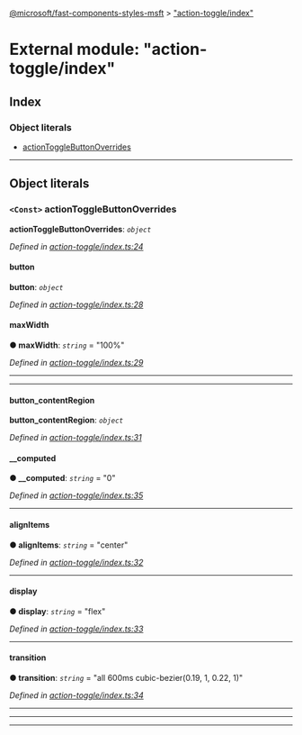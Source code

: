 [@microsoft/fast-components-styles-msft](../README.md) > ["action-toggle/index"](../modules/_action_toggle_index_.md)

# External module: "action-toggle/index"

## Index

### Object literals

* [actionToggleButtonOverrides](_action_toggle_index_.md#actiontogglebuttonoverrides)

---

## Object literals

<a id="actiontogglebuttonoverrides"></a>

### `<Const>` actionToggleButtonOverrides

**actionToggleButtonOverrides**: *`object`*

*Defined in [action-toggle/index.ts:24](https://github.com/Microsoft/fast-dna/blob/164dd3ca/packages/fast-components-styles-msft/src/action-toggle/index.ts#L24)*

<a id="actiontogglebuttonoverrides.button"></a>

####  button

**button**: *`object`*

*Defined in [action-toggle/index.ts:28](https://github.com/Microsoft/fast-dna/blob/164dd3ca/packages/fast-components-styles-msft/src/action-toggle/index.ts#L28)*

<a id="actiontogglebuttonoverrides.button.maxwidth"></a>

####  maxWidth

**● maxWidth**: *`string`* = "100%"

*Defined in [action-toggle/index.ts:29](https://github.com/Microsoft/fast-dna/blob/164dd3ca/packages/fast-components-styles-msft/src/action-toggle/index.ts#L29)*

___

___
<a id="actiontogglebuttonoverrides.button_contentregion"></a>

####  button_contentRegion

**button_contentRegion**: *`object`*

*Defined in [action-toggle/index.ts:31](https://github.com/Microsoft/fast-dna/blob/164dd3ca/packages/fast-components-styles-msft/src/action-toggle/index.ts#L31)*

<a id="actiontogglebuttonoverrides.button_contentregion.__computed"></a>

####  __computed

**● __computed**: *`string`* = "0"

*Defined in [action-toggle/index.ts:35](https://github.com/Microsoft/fast-dna/blob/164dd3ca/packages/fast-components-styles-msft/src/action-toggle/index.ts#L35)*

___
<a id="actiontogglebuttonoverrides.button_contentregion.alignitems"></a>

####  alignItems

**● alignItems**: *`string`* = "center"

*Defined in [action-toggle/index.ts:32](https://github.com/Microsoft/fast-dna/blob/164dd3ca/packages/fast-components-styles-msft/src/action-toggle/index.ts#L32)*

___
<a id="actiontogglebuttonoverrides.button_contentregion.display"></a>

####  display

**● display**: *`string`* = "flex"

*Defined in [action-toggle/index.ts:33](https://github.com/Microsoft/fast-dna/blob/164dd3ca/packages/fast-components-styles-msft/src/action-toggle/index.ts#L33)*

___
<a id="actiontogglebuttonoverrides.button_contentregion.transition"></a>

####  transition

**● transition**: *`string`* = "all 600ms cubic-bezier(0.19, 1, 0.22, 1)"

*Defined in [action-toggle/index.ts:34](https://github.com/Microsoft/fast-dna/blob/164dd3ca/packages/fast-components-styles-msft/src/action-toggle/index.ts#L34)*

___

___

___

